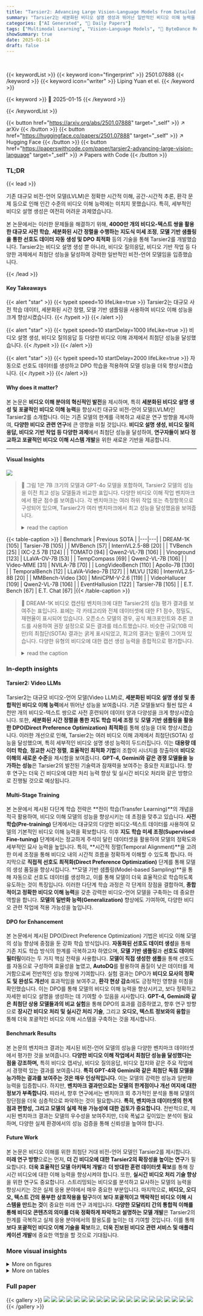 ```yaml
---
title: "Tarsier2: Advancing Large Vision-Language Models from Detailed Video Description to Comprehensive Video Understanding"
summary: "Tarsier2는 세분화된 비디오 설명 생성과 뛰어난 일반적인 비디오 이해 능력을 갖춘 최첨단 대규모 비전-언어 모델입니다."
categories: ["AI Generated", "🤗 Daily Papers"]
tags: ["Multimodal Learning", "Vision-Language Models", "🏢 ByteDance Research",]
showSummary: true
date: 2025-01-14
draft: false
---
```


<br>

{{< keywordList >}}
{{< keyword icon="fingerprint" >}} 2501.07888 {{< /keyword >}}
{{< keyword icon="writer" >}} Liping Yuan et el. {{< /keyword >}}
 
{{< keyword >}} 🤗 2025-01-15 {{< /keyword >}}
 
{{< /keywordList >}}

{{< button href="https://arxiv.org/abs/2501.07888" target="_self" >}}
↗ arXiv
{{< /button >}}
{{< button href="https://huggingface.co/papers/2501.07888" target="_self" >}}
↗ Hugging Face
{{< /button >}}
{{< button href="https://paperswithcode.com/paper/tarsier2-advancing-large-vision-language" target="_self" >}}
↗ Papers with Code
{{< /button >}}




### TL;DR


{{< lead >}}

기존 대규모 비전-언어 모델(LVLM)은 정확한 시간적 이해, 공간-시간적 추론, 환각 문제 등으로 인해 인간 수준의 비디오 이해 능력에는 미치지 못했습니다.  특히, 세부적인 비디오 설명 생성은 여전히 어려운 과제였습니다.

본 논문에서는 이러한 문제들을 해결하기 위해, **4000만 개의 비디오-텍스트 쌍을 활용한 대규모 사전 학습**, **세분화된 시간 정렬을 수행하는 지도식 미세 조정**, **모델 기반 샘플링을 통한 선호도 데이터 자동 생성 및 DPO 최적화** 등의 기술을 통해 Tarsier2를 개발했습니다.  Tarsier2는 비디오 설명 생성 뿐 아니라, 비디오 질의응답, 비디오 기반 작업 등 다양한 과제에서 최첨단 성능을 달성하여 강력한 일반적인 비전-언어 모델임을 입증했습니다.

{{< /lead >}}


#### Key Takeaways

{{< alert "star" >}}
{{< typeit speed=10 lifeLike=true >}} Tarsier2는 대규모 사전 학습 데이터, 세분화된 시간 정렬, 모델 기반 샘플링을 사용하여 비디오 이해 성능을 크게 향상시켰습니다. {{< /typeit >}}
{{< /alert >}}

{{< alert "star" >}}
{{< typeit speed=10 startDelay=1000 lifeLike=true >}} 비디오 설명 생성, 비디오 질의응답 등 다양한 비디오 이해 과제에서 최첨단 성능을 달성했습니다. {{< /typeit >}}
{{< /alert >}}

{{< alert "star" >}}
{{< typeit speed=10 startDelay=2000 lifeLike=true >}} 자동으로 선호도 데이터를 생성하고 DPO 학습을 적용하여 모델 성능을 더욱 향상시켰습니다. {{< /typeit >}}
{{< /alert >}}

#### Why does it matter?
본 논문은 **비디오 이해 분야의 혁신적인 발전**을 제시하며, 특히 **세분화된 비디오 설명 생성 및 포괄적인 비디오 이해 능력**을 향상시킨 대규모 비전-언어 모델(LVLM)인 Tarsier2를 소개합니다. 이는 기존 모델의 한계를 극복하고 새로운 연구 방향을 제시하여, **다양한 비디오 관련 연구**에 큰 영향을 미칠 것입니다.  **비디오 설명 생성, 비디오 질의응답, 비디오 기반 작업 등 다양한 과제**에서 최첨단 성능을 달성하여,  **연구자들이 보다 정교하고 포괄적인 비디오 이해 시스템 개발**을 위한 새로운 기반을 제공합니다.

------
#### Visual Insights



![](https://arxiv.org/html/2501.07888/extracted/6130403/figs/pretrain_data.png)

> 🔼 그림 1은 7B 크기의 모델과 GPT-4o 모델을 포함하여, Tarsier2 모델의 성능을 이전 최고 성능 모델들과 비교한 표입니다. 다양한 비디오 이해 작업 벤치마크에서 평균 점수를 보여줍니다. 각 벤치마크는 여러 하위 작업 또는 측정항목으로 구성되어 있으며, Tarsier2가 여러 벤치마크에서 최고 성능을 달성했음을 보여줍니다.
> <details>
> <summary>read the caption</summary>
> Figure 1: Performance comparison of Tarsier2 with previous SOTA models at 7B-scale and GPT-4o. We report the overall average scores for benchmarks with multiple subtasks/metrics.
> </details>





{{< table-caption >}}
| Benchmark | Previous SOTA |
|---|---| 
| DREAM-1K [105] | Tarsier-7B [105] |
| MVBench [57] | InternVL2.5-8B [20] |
| TVBench [25] | IXC-2.5 7B [124] |
| TOMATO [94] | Qwen2-VL-7B [106] |
| Vinoground [123] | LLaVA-OV-7B [53] |
| TempCompass [69] | Qwen2-VL-7B [106] |
| Video-MME [31] | NVILA-7B [70] |
| LongVideoBench [110] | Apollo-7B [130] |
| TemporalBench [12] | LLaVA-Video-7B [127] |
| MLVU [128] | InternVL2.5-8B [20] |
| MMBench-Video [30] | MiniCPM-V-2.6 [119] |
| VideoHallucer [109] | Qwen2-VL-7B [106] |
| EventHallusion [122] | Tarsier-7B [105] |
| E.T. Bench [67] | E.T. Chat [67] |{{< /table-caption >}}

> 🔼 DREAM-1K 비디오 캡션링 벤치마크에 대한 Tarsier2의 성능 평가 결과를 보여주는 표입니다.  표에는 각 카테고리와 전체 데이터셋에 대한 F1 점수, 정밀도, 재현율이 표시되어 있습니다. 오픈소스 모델의 경우, 공식 체크포인트와 추론 코드를 사용하여 권장 설정으로 모든 결과를 테스트했습니다. 비슷한 규모(10B 미만)의 최첨단(SOTA) 결과는 굵게 표시되었고, 최고의 결과는 밑줄이 그어져 있습니다.  다양한 유형의 비디오에 대한 캡션 생성 능력을 종합적으로 평가합니다.
> <details>
> <summary>read the caption</summary>
> Table 1: Evaluation results on DREAM-1K. We report F1/Precision/Recall scores for each category and for the overall dataset. For open-source models, all results are tested with their official checkpoint and inference code under recommended setting. SOTA results of comparable scale (<<<10B) are bolded and overall best results are underlined.
> </details>





### In-depth insights


#### Tarsier2: Video LLMs
Tarsier2는 대규모 비디오-언어 모델(Video LLM)로, **세분화된 비디오 설명 생성 및 종합적인 비디오 이해 능력**에서 뛰어난 성능을 보여줍니다.  기존 모델들보다 훨씬 많은 4천만 개의 비디오-텍스트 쌍으로 사전 훈련되어 데이터 양과 다양성을 크게 향상시켰습니다. 또한, **세분화된 시간 정렬을 통한 지도 학습 미세 조정** 및 **모델 기반 샘플링을 활용한 DPO(Direct Preference Optimization) 최적화**를 통해 성능을 더욱 향상시켰습니다.  이러한 개선으로 인해, Tarsier2는 여러 비디오 이해 과제에서 최첨단(SOTA) 성능을 달성했으며, 특히 세부적인 비디오 설명 생성 능력이 두드러집니다.  이는 **대용량 데이터 학습**, **정교한 시간 정렬**, **효율적인 최적화 기법**의 조합이 시너지를 창출하여 **비디오 이해의 새로운 수준**을 제시함을 보여줍니다.  **GPT-4, Gemini와 같은 경쟁 모델들을 능가하는 성능**은 Tarsier2의 발전된 기술력과 잠재력을 보여주는 중요한 지표입니다. 향후 연구는 더욱 긴 비디오에 대한 처리 능력 향상 및 실시간 비디오 처리와 같은 방향으로 진행될 것으로 예상됩니다.

#### Multi-Stage Training
본 논문에서 제시된 다단계 학습 전략은 **전이 학습(Transfer Learning)**의 개념을 적극 활용하여, 비디오 이해 모델의 성능을 향상시키는 데 초점을 맞추고 있습니다.  **사전 학습(Pre-training)** 단계에서는 대규모의 다양한 비디오-텍스트 데이터를 사용하여 모델의 기본적인 비디오 이해 능력을 확보합니다. 이후 **지도 학습 미세 조정(Supervised Fine-tuning)** 단계에서는 정교하게 주석이 달린 데이터셋을 활용하여 모델의 정확도와 세부적인 묘사 능력을 높입니다. 특히, **시간적 정렬(Temporal Alignment)**을 고려한 미세 조정을 통해 비디오 내의 시간적 흐름을 정확하게 이해할 수 있도록 합니다.  마지막으로 **직접적 선호도 최적화(Direct Preference Optimization)** 단계를 통해 모델의 생성 품질을 향상시킵니다.  **모델 기반 샘플링(Model-based Sampling)**을 통해 자동으로 선호도 데이터를 생성하고, 이를 통해 모델이 더욱 효율적으로 학습하도록 유도하는 것이 특징입니다. 이러한 다단계 학습 과정은 각 단계의 장점을 결합하여, **종합적이고 정확한 비디오 이해 능력**을 갖춘 강력한 비디오-언어 모델을 구축하는 데 중요한 역할을 합니다.  **모델의 일반화 능력(Generalization)** 향상에도 기여하여, 다양한 비디오 관련 작업에 적용 가능성을 높입니다.

#### DPO for Enhancement
본 논문에서 제시된 DPO(Direct Preference Optimization) 기법은 비디오 이해 모델의 성능 향상에 중점을 둔 강화 학습 방식입니다. **자동화된 선호도 데이터 생성**을 통해 기존 지도 학습 방식의 한계를 극복하고자 하였으며, **모델 기반 샘플링**과 **선호도 데이터 필터링**이라는 두 가지 핵심 전략을 사용합니다.  **모델이 직접 생성한 샘플**을 통해 선호도를 자동으로 구성하여 효율성을 높였고, **AutoDQ**를 활용하여 품질이 낮은 데이터를 제거함으로써  전반적인 성능 향상에 기여합니다.  실험 결과는 DPO가 **비디오 묘사의 정확도 및 완성도 개선**에 효과적임을 보여주고, **환각 현상 감소**에도 긍정적인 영향을 미침을 확인했습니다. 이는 DPO를 통해 모델의 비디오 이해 능력을 향상시키고, 보다 정확하고 자세한 비디오 설명을 생성하는 데 기여할 수 있음을 시사합니다.  **GPT-4, Gemini와 같은 최첨단 상용 모델들과의 비교 실험**을 통해 DPO의 효과를 검증하였고, 향후 연구 방향으로 **장시간 비디오 처리 및 실시간 처리 기술**, 그리고 **오디오, 텍스트 정보와의 융합**을 통해 더욱 포괄적인 비디오 이해 시스템을 구축하는 것을 제시합니다. 

#### Benchmark Results
본 논문의 벤치마크 결과는 제시된 비전-언어 모델의 성능을 다양한 벤치마크 데이터셋에서 평가한 것을 보여줍니다. **다양한 비디오 이해 작업에서 최첨단 성능을 달성했다는 점을 강조하며,** 특히 비디오 캡셔닝, 비디오 질의응답, 비디오 접지와 같은 주요 작업에서 경쟁력 있는 결과를 보여줍니다.  **특히 GPT-4와 Gemini와 같은 최첨단 독점 모델을 능가하는 결과를 보여주는 것은 매우 인상적입니다.** 이는 모델의 강력한 성능과 일반화 능력을 입증합니다.  하지만, **벤치마크 결과만으로는 모델의 한계점이나 개선 여지에 대한 정보가 부족합니다.**  따라서, 향후 연구에서는 벤치마크 외 추가적인 분석을 통해 모델의 장단점을 더욱 심층적으로 파악하는 것이 필요합니다.  **특히, 벤치마크 데이터셋의 한계점과 편향성, 그리고 모델의 실제 적용 가능성에 대한 검토가 중요합니다.**  전반적으로, 제시된 벤치마크 결과는 모델의 우수성을 보여주지만, 더욱 폭넓고 깊이있는 분석이 필요하며,  다양한 실제 환경에서의 성능 검증을 통해 신뢰성을 높여야 합니다.

#### Future Work
본 논문은 비디오 이해를 위한 최첨단 거대 비전-언어 모델인 Tarsier2를 제시합니다.  **미래 연구 방향**으로는 먼저, **더 긴 비디오에 대한 Tarsier2의 확장성을 높이는 연구**가 필요합니다.  **더욱 효율적인 모델 아키텍처 개발**과 **더 방대한 훈련 데이터셋 확보**를 통해 장시간 비디오에 대한 이해 능력을 향상시켜야 합니다.  또한, **실시간 비디오 처리 기술 향상**을 위한 연구도 중요합니다.  스트리밍되는 비디오를 분석하고 묘사하는 모델의 능력을 향상시키는 것은 실제 응용 분야에서 매우 중요한 부분입니다.  마지막으로, **비디오, 오디오, 텍스트 간의 풍부한 상호작용을 탐구**하여 **보다 포괄적이고 맥락적인 비디오 이해 시스템을 만드는 것**이 중요한 미래 연구 과제입니다.  **다양한 모달리티 간의 통합적 이해를 통해 비디오 콘텐츠의 의미를 더욱 정확하게 파악하고 설명하는 모델 개발**은 Tarsier2의 한계를 극복하고 실제 응용 분야에서의 활용도를 높이는 데 기여할 것입니다. 이를 통해 **보다 포괄적인 비디오 이해 기술을 확보**하고,  **더욱 진보된 비디오 관련 서비스 및 애플리케이션 개발**에 중요한 역할을 할 것으로 기대됩니다.


### More visual insights

<details>
<summary>More on figures
</summary>


![](https://arxiv.org/html/2501.07888/extracted/6130403/figs/SFT_grounding.png)

> 🔼 그림 2는 Tarsier2의 다양한 기능들을 보여줍니다.  Tarsier2는 상세한 비디오 설명 생성 능력을 기반으로, 비디오 캡션 생성, 단/장시간 비디오 질의응답, 비디오 기반 객체탐색, 멀티 비디오 질의응답, 그리고 실제 로봇 환경 질의응답 등 다양한 비디오 중심 작업에서 뛰어난 성능을 보여줍니다. 그림의 각 영역은 Tarsier2가 수행하는 특정 작업을 예시로 보여주는 비디오 클립과 해당 작업에 대한 설명을 담고 있습니다. 플레이 버튼을 클릭하면 해당 비디오를 볼 수 있습니다.
> <details>
> <summary>read the caption</summary>
> Figure 2: Overview of Tarsier2 capabilities. Based on its strong ability for detailed video description, Tarsier2 excels in a variety of video-centric tasks. Click the play buttons to view the videos.
> </details>



![](https://arxiv.org/html/2501.07888/x2.png)

> 🔼 이 그림은 Tarsier2의 사전 훈련 단계에서 사용된 데이터셋의 요약을 보여줍니다.  각 데이터셋의 종류(예: 비디오 캡션, 이미지 QA 등), 데이터셋의 출처(예: 오픈소스, 자체 수집 등), 그리고 각 데이터셋에 포함된 데이터의 개수를 시각적으로 나타냅니다. 이를 통해 Tarsier2의 사전 훈련에 사용된 방대한 양의 데이터와 다양한 데이터 유형을 한눈에 파악할 수 있습니다.  특히, 자체 수집된 데이터의 비중이 큰 것을 확인할 수 있으며, 이는 Tarsier2 모델의 성능 향상에 기여한 중요한 요소임을 시사합니다.
> <details>
> <summary>read the caption</summary>
> Figure 3: Summary of datasets used in the pre-training stage of Tarsier2.
> </details>



![](https://arxiv.org/html/2501.07888/extracted/6130403/figs/human_sbs.png)

> 🔼 그림 4는 세분화된 시간적 기반을 가진 비디오 설명의 예시를 보여줍니다. 'frame: i-j'는 해당 이벤트가 i번째 프레임부터 j번째 프레임까지 추론되었음을 나타냅니다. 각 이벤트는 색상으로 구분되며, 해당 프레임과 설명도 같은 색상으로 표시되어 이벤트 간의 연관성을 명확히 보여줍니다.  이 그림은 비디오의 각 프레임에 대한 상세한 설명과 이벤트의 시작 및 종료 시간을 보여줌으로써, 모델이 비디오 내 이벤트의 시간적 흐름을 정확하게 파악하고 있다는 것을 시각적으로 보여줍니다. 이를 통해 모델의 비디오 이해 능력 향상에 기여하는 세분화된 시간적 기반의 중요성을 강조합니다.
> <details>
> <summary>read the caption</summary>
> Figure 4: An example of a video description with fine-grained temporal grounding. “¡frame: i𝑖iitalic_i-j𝑗jitalic_j¿” indicates that the following event is inferred from frames i𝑖iitalic_i to j𝑗jitalic_j. Events are distinguished by color, with corresponding frames and descriptions marked in the same color to indicate their association.
> </details>



![](https://arxiv.org/html/2501.07888/x3.png)

> 🔼 본 그림은 DPO(Direct Preference Optimization) 학습 과정에서 선호도 데이터를 구성하는 파이프라인을 보여줍니다.  양성 샘플링은 원본 비디오와 모델이 생성한 비디오 설명을 보여주고, 음성 샘플링은 비디오 프레임을 임의로 변경하여 왜곡된 비디오와 그에 대한 모델의 설명을 보여줍니다.  AutoDQ 평가자는 선호도 쌍의 질을 평가하여, 양질의 선호도 데이터만 DPO 학습에 사용합니다.  전반적으로, 이 그림은 DPO 학습을 위한 고품질 선호도 데이터를 자동으로 생성하는 방법을 시각적으로 보여주는 역할을 합니다.
> <details>
> <summary>read the caption</summary>
> Figure 5: Preference data construction pipeline for DPO training.
> </details>



![](https://arxiv.org/html/2501.07888/x4.png)

> 🔼 그림 6은 Tarsier2와 다른 모델들(Tarsier-34B, GPT-40, Gemini 1.5 Pro)의 성능을 사람이 직접 비교 평가한 결과를 보여줍니다.  각 모델이 생성한 비디오 설명을 사람 평가자들이 비교하여 어떤 모델이 더 나은 설명을 생성했는지 판단하도록 했습니다.  그 결과를 Tarsier2가 다른 모델들에 비해 얼마나 더 나은 성능을 보이는지, 그리고 각 모델 간의 상대적 강점과 약점을 정량적으로 제시합니다.  세부적으로는 Tarsier2 대비 Tarsier-34B는 Tarsier2가 약간 불리하지만, 상당수의 경우에서 우세함을 보이며, Gemini 1.5 Pro 대비 Tarsier2는 상당한 우위를 점하고, GPT-40 대비해서는 근소하지만 우위를 차지하는 것을 보여줍니다.
> <details>
> <summary>read the caption</summary>
> Figure 6: Human side-by-side evaluation results of Tarsier2 versus other models.
> </details>



</details>




<details>
<summary>More on tables
</summary>


{{< table-caption >}}
| Model | Live-action | Animation | Stock | YouTube | Shorts | Overall |
|---|---|---|---|---|---|---|
| *Proprietary models* |  |  |  |  |  |  |
| GPT-4V [5] | 34.8/39.2/31.3 | 27.4/31.9/24.0 | 40.7/46.7/36.1 | 33.8/40.1/29.2 | 34.8/46.1/28.0 | 34.4/40.8/29.7 |
| GPT-4o [41] | 39.8/42.1/37.8 | 35.8/39.1/33.1 | 44.0/46.6/41.7 | 35.9/41.5/31.7 | 39.9/47.9/34.2 | 39.2/43.4/35.7 |
| Gemini-1.5-Flash [102] | 34.8/36.4/33.3 | 29.2/32.5/26.5 | 39.4/39.7/39.1 | 34.3/38.6/30.9 | 35.6/42.4/30.7 | 34.8/37.9/32.1 |
| Gemini-1.5-Pro [102] | 36.4/36.4/36.4 | 30.7/31.8/29.7 | 42.2/40.7/43.8 | 34.0/36.7/31.6 | 37.0/42.4/32.7 | 36.2/37.6/34.8 |
| *Open-source models (>10B)* |  |  |  |  |  |  |
| PLLaVA-34B [114] | 29.3/34.9/25.2 | 20.9/32.0/15.6 | 35.1/42.5/29.9 | 28.9/40.8/22.3 | 25.6/41.9/18.4 | 28.2/38.4/22.3 |
| VideoLLaMA2-72B [23] | 27.3/29.3/25.6 | 19.7/21.7/18.1 | 33.9/37.0/31.3 | 27.7/33.0/23.8 | 26.5/33.1/22.1 | 27.1/30.8/24.2 |
| LLaVA-OV-72B [53] | 31.7/32.8/30.7 | 27.7/30.6/25.2 | 38.0/39.6/36.6 | 34.1/34.7/33.5 | 33.8/41.8/28.4 | 33.2/35.9/30.9 |
| LLaVA-Video-72B [127] | 33.5/36.3/31.1 | 28.6/31.7/26.1 | 39.3/41.1/37.6 | 32.8/34.7/31.1 | 35.7/42.8/30.6 | 34.0/37.3/31.3 |
| Qwen2-VL-72B [106] | 32.1/33.7/30.6 | 27.6/32.6/23.9 | 41.1/41.2/41.1 | 32.0/38.1/27.7 | 32.1/41.0/26.4 | 33.2/37.3/29.9 |
| InternVL2.5-78B [20] | 25.3/31.5/21.1 | 21.8/28.8/17.6 | 33.5/38.1/29.9 | 31.0/38.5/25.9 | 31.1/41.7/24.8 | 28.6/35.7/23.9 |
| Tarsier-34B [105] | 38.5/39.6/37.5 | 32.2/35.8/29.2 | 41.7/46.4/37.8 | 34.5/41.1/29.7 | 34.0/44.1/27.7 | 36.3/41.4/32.4 |
| *Open-source models (<10B)* |  |  |  |  |  |  |
| Video-LLaVA-7B [61] | 19.4/24.3/16.2 | 15.3/21.2/11.9 | 27.0/33.5/22.7 | 21.2/31.9/15.8 | 18.5/29.4/13.5 | 20.4/28.1/16.0 |
| VideoLLaMA2-7B [23] | 25.1/28.7/22.2 | 20.4/25.5/17.0 | 32.6/35.5/30.2 | 27.5/33.5/23.4 | 24.5/34.1/19.2 | 26.2/31.5/22.4 |
| LLaVA-OV-7B [53] | 31.2/33.2/29.3 | 26.8/29.0/25.0 | 38.1/39.1/37.1 | 30.6/32.1/29.2 | 31.4/38.3/26.6 | 31.7/34.3/29.4 |
| LLaVA-Video-7B [127] | 31.4/35.2/28.4 | 27.6/32.9/23.8 | 36.7/39.7/34.1 | 33.0/39.5/28.3 | 33.4/42.5/27.5 | 32.5/37.9/28.4 |
| Qwen2-VL-7B [106] | 27.7/32.5/24.2 | 22.2/28.0/18.4 | 37.0/36.1/38.0 | 30.7/35.5/27.0 | 29.1/37.6/23.8 | 29.6/33.9/26.3 |
| InternVL2.5-8B [20] | 26.6/32.0/22.8 | 21.3/28.9/16.9 | 32.7/37.2/29.1 | 27.9/35.4/23.0 | 28.9/39.9/22.7 | 27.6/34.7/22.9 |
| Tarsier-7B [105] | 36.6/38.5/34.8 | 29.3/34.6/25.5 | 39.6/44.7/35.5 | 33.0/39.2/28.4 | 33.6/44.6/26.9 | 34.6/40.3/30.2 |
| Tarsier2-7B | 44.4/41.9/47.3 | 39.3/39.5/39.1 | 45.7/45.4/46.0 | 36.0/38.4/33.9 | 43.7/48.9/39.4 | 42.0/42.8/41.1 |{{< /table-caption >}}
> 🔼 표 2는 E.T. Bench-Captioning 벤치마크에 대한 평가 결과를 보여줍니다. 회색으로 표시된 결과는 하위 집합에 대해 테스트되었음을 나타냅니다. † 기호는 모델이 E.T. Instruct 164K 데이터셋으로 미세 조정되었음을 나타냅니다. 모든 결과는 공식 벤치마크에서 전사되었지만, LLaVA-OV, LLaVA-Video 및 Qwen2-VL에 대한 결과는 공식 체크포인트와 추론 코드를 사용하여 저자들이 직접 평가한 것입니다. 표는 다양한 모델들의 DVCF1, DVCSim, SLCF1, SLCSim, AvgF1, AvgSim 성능 지표를 비교 분석하여 각 모델의 비디오 캡션 생성 능력을 종합적으로 평가합니다.
> <details>
> <summary>read the caption</summary>
> Table 2: Evaluation results on E.T. Bench-Captioning. Results marked in gray are tested on a subset. ††{\dagger}† denotes the model is fine-tuned on E.T. Instruct 164K. All results are transcribed from the official benchmark, except for LLaVA-OV, LLaVA-Video and Qwen2-VL, which are our evaluation using the official checkpoint and inference code.
> </details>

{{< table-caption >}}
| Model | DVC<sub>F1</sub> | DVC<sub>Sim</sub> | SLC<sub>F1</sub> | SLC<sub>Sim</sub> | Avg<sub>F1</sub> | Avg<sub>Sim</sub> |
|---|---|---|---|---|---|---|
| *Proprietary models* |  |  |  |  |  |  |
| GPT-4V [5] | <span style="color:#BFBFBF;">16.1</span> | <span style="color:#BFBFBF;">19.4</span> | <span style="color:#BFBFBF;">21.9</span> | <span style="color:#BFBFBF;">13.5</span> | <span style="color:#BFBFBF;">19.0</span> | <span style="color:#BFBFBF;">16.4</span> |
| GPT-4o [41] | <span style="color:#BFBFBF;">46.9</span> | <span style="color:#BFBFBF;">22.3</span> | <span style="color:#BFBFBF;">23.1</span> | <span style="color:#BFBFBF;">14.9</span> | <span style="color:#BFBFBF;">35.0</span> | <span style="color:#BFBFBF;">18.6</span> |
| Gemini-1.5-Flash [102] | <span style="color:#BFBFBF;">31.6</span> | <span style="color:#BFBFBF;">14.9</span> | <span style="color:#BFBFBF;">16.5</span> | <span style="color:#BFBFBF;">13.3</span> | <span style="color:#BFBFBF;">24.1</span> | <span style="color:#BFBFBF;">14.1</span> |
| Gemini-1.5-Pro [102] | <span style="color:#BFBFBF;">24.0</span> | <span style="color:#BFBFBF;">17.5</span> | <span style="color:#BFBFBF;">5.8</span> | <span style="color:#BFBFBF;">9.8</span> | <span style="color:#BFBFBF;">14.9</span> | <span style="color:#BFBFBF;">13.7</span> |
| *Open-source models (>10B)* |  |  |  |  |  |  |
| PLLaVA-34B [114] | 13.3 | 10.6 | 9.7 | 11.8 | 11.5 | 11.2 |
| LLaVA-OV-72B [53] | 41.9 | 16.3 | 25.6 | 13.9 | 33.8 | 15.1 |
| LLaVA-Video-72B [127] | 37.0 | 15.7 | 20.4 | 13.5 | 28.7 | 14.6 |
| Qwen2-VL-72B [106] | 15.3 | 13.9 | 11.0 | 12.8 | 13.2 | 13.4 |
| *Open-source models (≤10B)* |  |  |  |  |  |  |
| VideoLLaMA2-7B [23] | 0.6 | 14.5 | 0.0 | 15.2 | 0.3 | 14.8 |
| Video-LLaVA-7B [61] | 28.0 | 15.0 | 0.9 | 8.3 | 14.4 | 11.7 |
| LLaVA-OV-7B [53] | 22.0 | 15.1 | 9.5 | 10.6 | 15.8 | 12.8 |
| LLaVA-Video-7B [127] | 20.6 | 14.7 | 6.5 | 13.4 | 13.6 | 14.1 |
| E.T. Chat [67]<sup>†</sup> | 38.4 | 19.7 | 24.4 | 14.6 | 31.4 | 17.1 |
| Qwen2-VL-7B [106]<sup>†</sup> | 44.3 | 25.3 | 25.7 | 15.6 | 35.0 | 20.4 |
| Tarsier-7B [105]<sup>†</sup> | 42.8 | 19.1 | 23.7 | 15.2 | 33.2 | 17.1 |
| Tarsier2-7B<sup>†</sup> | 46.5 | 28.8 | 24.6 | 16.4 | 35.5 | 22.6 |{{< /table-caption >}}
> 🔼 표 3은 짧은 비디오 질문 답변 벤치마크에 대한 평가 결과를 보여줍니다. 이 표에는 다양한 벤치마크(MVBench, PerceptionTest, TVBench, TOMATO, Vinoground, TempCompass)에서 Tarsier2-7B 모델의 성능을 다른 최첨단 모델들과 비교하여 보여줍니다. 각 벤치마크의 하위 작업에 대한 정확도 점수와 더불어 전체 평균 점수도 제시합니다.  * 표시는 해당 모델의 학습 데이터에 벤치마크의 학습 데이터가 포함되었음을 나타냅니다.
> <details>
> <summary>read the caption</summary>
> Table 3: Evaluation results on short video question answering benchmarks. * indicates that the training set has been observed in the training data mixture.
> </details>

{{< table-caption >}}
| Model | MVBench [57] | PerceptionTest [86] | TVBench [25] | TOMATO [94] | Vinoground [123] | TempCompass [69] |
|---|---|---|---|---|---|---|
| **Model** | test | val | test | test | Text/Video/Group | mc/yn/cm/cg |
| *Proprietary models* |  |  |  |  |  |  |
| GPT-4o [41] | 57.5 | - | 39.6 | 37.7 | 54.0/38.2/24.6 | 71.0/73.7/80.8/70.8 |
| Gemini-1.5-Pro [102] | - | - | 46.5 | 36.1 | 35.8/22.6/10.2 | 63.9/70.3/77.5/57.9 |
| *Open-source models (>10B)* |  |  |  |  |  |  |
| LLaVA-OV-72B [53] | 59.4 | 66.9 | 45.9 | 28.6 | 48.4/35.2/21.8 | 67.6/72.6/78.2/52.6 |
| LLaVA-Video-72B [127] | 64.1 | 74.3* | 50.0 | 28.2 | 52.0/35.6/20.8 | 69.9/73.0/80.9/54.4 |
| Qwen2-VL-72B [106] | 73.6 | 66.5 | 52.7 | 37.9 | 50.4/32.6/17.4 | 76.0/75.9/84.6/58.6 |
| Tarsier-34B [105] | 67.6 | 60.4 | 53.8 | 34.3 | 37.8/32.0/15.0 | 69.8/74.0/73.0/60.9 |
| *Open-source models (≤10B)* |  |  |  |  |  |  |
| LLaVA-OV-7B [53] | 56.7 | 57.1 | 45.6 | 25.5 | 41.6/29.4/14.6 | 64.8/69.7/73.8/49.9 |
| LLaVA-Video-7B [127] | 58.6 | 67.9* | 45.6 | 24.9 | 36.8/29.0/12.8 | 56.3/68.7/76.8/53.0 |
| Qwen2-VL-7B [106] | 67.0 | - | 43.8 | 31.5 | 40.0/23.4/12.4 | 68.5/72.8/77.3/54.2 |
| Tarsier-7B [105] | 62.6 | 53.9 | 45.8 | 28.6 | 29.8/22.2/8.6 | 58.7/58.0/54.2/55.3 |
| Previous SOTA | 72.0 [20] | 70.0* [72] | 51.6 [124] | 31.5 [106] | 41.6/29.4/14.6 [52] | 68.5/72.8/77.3/54.2 [106] |
| Tarsier2-7B | 71.5 | 71.6* | 54.7 | 42.0 | 65.8/38.0/28.8 | 75.3/75.1/80.6/66.6 |{{< /table-caption >}}
> 🔼 표 4는 장시간 비디오 질문 응답 벤치마크에 대한 Tarsier2의 평가 결과를 보여줍니다. Tarsier2 평가 시 각 벤치마크에서 사용된 프레임 수를 함께 제시합니다.  표에는 경쟁 모델들과 비교하여 Tarsier2의 성능을 다양한 지표(정확도, 평균 정확도 등)로 나타내어 장시간 비디오 이해 능력을 평가합니다.
> <details>
> <summary>read the caption</summary>
> Table 4: Evaluation results on long-video question answering benchmarks. We list the number of frames used for each benchmark during evaluating Tarsier2.
> </details>

{{< table-caption >}}
| Model | Video-MME<sup>[31]</sup> | LongVideoBench<sup>[110]</sup> | TemporalBench<sup>[12]</sup> | MLVU<sup>[128]</sup> | MMBench-Video<sup>[30]</sup> |
|---|---|---|---|---|---| 
|  | w/o subs | val | Binary Accuracy | M-Avg | val |
|---|---|---|---|---|---| 
| *Proprietary models* |  |  |  |  |  |
| GPT-4o<sup>[41]</sup> | 71.9 | 66.7 | 73.2 | 64.6 | 1.87 |
| Gemini-1.5-Pro<sup>[102]</sup> | 75.0 | 64.0 | 66.4 | - | 1.30 |
| *Open-source models (>10B)* |  |  |  |  |  |
| VILA-1.5-40B<sup>[62]</sup> | 60.1 | - | - | 56.7 | 1.61 |
| LLaVA-Video-72B<sup>[127]</sup> | 70.5 | 61.9 | 72.4 | 74.4 | 1.71 |
| Qwen2-VL-72B<sup>[106]</sup> | 71.2 | - | 70.2 | - | 1.70 |
| InternVL2.5-78B<sup>[20]</sup> | 72.1 | 63.6 | - | 75.7 | 1.97 |
| Tarsier-34B<sup>[105]</sup> | 52.3 | 54.2 | 66.7 | 58.2 | 1.46 |
| *Open-source models (≤10B)* |  |  |  |  |  |
| LLaVA-Video-7B<sup>[127]</sup> | 63.3 | 58.2 | 63.6 | 70.8 | 1.60 |
| Qwen2-VL-7B<sup>[106]</sup> | 63.3 | 55.6 | 62.0 | - | 1.44 |
| InternVL2.5-8B<sup>[20]</sup> | 64.2 | 60.0 | - | 68.9 | 1.68 |
| Tarsier-7B<sup>[105]</sup> | 42.2 | 39.8 | 56.9 | 49.3 | - |
| Previous SOTA | 64.2<sup>[70]</sup> | 60.0<sup>[20]</sup> | 63.6<sup>[127]</sup> | 70.9<sup>[130]</sup> | 1.70<sup>[119]</sup> |
| Tarsier2-7B | 64.5 (128f) | 58.6 (128f) | 65.3 (128f) | 67.9 (256f) | 1.82 (128f) |{{< /table-caption >}}
> 🔼 표 5는 비디오 환각 벤치마크에 대한 평가 결과를 보여줍니다.  두 가지 환각 벤치마크인 VideoHallucer와 EventHallusion에 대한 결과가 제시됩니다.  각 벤치마크는 여러 하위 작업(예: Yes/No QA, 설명 생성)으로 구성되며,  각 작업에 대한 정밀도, 재현율, F1 점수와 같은 다양한 지표가 제공됩니다.  비디오 설명 생성의 환각 여부를 직접적으로 평가하는 작업도 포함되어 있습니다.  표에는 독점 모델(GPT-4, Gemini)과 오픈소스 모델(LLaVA, Tarsier 등)의 결과가 제시되어 있으며, Tarsier2 모델의 성능이 다른 모델들과 비교되어 있습니다.
> <details>
> <summary>read the caption</summary>
> Table 5: Evaluation results on hallucination benchmarks.
> </details>

{{< table-caption >}}
| Model | VideoHallucer [109] | EventHallusion [122] | EventHallusion [122] |
|---|---|---|---|
|  | Yes/No QA | Yes/No QA | Desc GPT |
|  | Basic/Hallucinated/Overall | Entire/Interleave/Misleading/Overall | Entire/Interleave/Misleading/Overall |
| *Proprietary models* |  |  |  |
| GPT-4o [41] | 75.1/74.2/53.3 | 65.8/90.7/92.2/84.1 | 34.9/54.9/83.2/56.2 |
| Gemini-1.5-Pro [102] | 83.6/42.3/37.8 | 70.2/77.7/96.1/80.2 | 38.5/40.9/80.0/49.6 |
| *Open-Source models (>10B)* |  |  |  |
| Qwen2-VL-72B [106] | 87.1/79.4/70.2 | 33.3/77.7/56.4/60.0 | 16.5/25.4/70.2/33.6 |
| LLaVA-OV-72B [53] | 88.3/62.6/55.2 | 47.4/26.9/90.1/48.3 | 24.8/34.7/71.3/40.7 |
| LLaVA-Video-72B [127] | 88.2/73.5/64.6 | 57.9/11.9/96.0/45.6 | 32.1/35.8/75.5/44.2 |
| InternVL2.5-78B [20] | 82.5/82.5/67.8 | 57.9/67.9/88.2/70.2 | 45.0/43.0/76.8/51.6 |
| Tarsier-34B [105] | 84.8/80.0/67.7 | 49.1/92.7/69.6/74.8 | 38.5/40.4/83.2/50.1 |
| *Open-Source models (≤10B)* |  |  |  |
| LLaVA-OV-7B [53] | 81.1/69.6/53.8 | 46.5/67.4/86.1/66.2 | 22.0/26.4/73.4/36.4 |
| LLaVA-Video-7B [127] | 82.4/70.6/56.0 | 61.4/48.7/96.0/64.0 | 27.5/32.6/75.5/41.4 |
| Qwen2-VL-7B [106] | 85.0/70.8/59.3 | 35.1/94.3/57.4/68.6 | 14.7/16.1/67.0/27.8 |
| InternVL2.5-8B [20] | 72.7/78.3/53.6 | 46.5/69.2/90.2/68.2 | 23.9/20.7/60.0/31.0 |
| Tarsier-7B [105] | 76.4/60.8/41.4 | 43.9/82.4/79.4/70.9 | 35.8/29.5/72.6/41.6 |
| Tarsier2-7B | 86.5/78.3/67.0 | 60.5/93.3/95.1/84.6 | 54.6/53.1/93.7/63.3 |{{< /table-caption >}}
> 🔼 표 6은 E.T. Bench-Grounding 벤치마크에 대한 평가 결과를 보여줍니다. 이 표는 다양한 비디오 지상화(grounding) 작업에 대한 여러 모델의 성능을 비교 분석합니다. 회색으로 표시된 결과는 일부 데이터셋에 대해서만 테스트된 결과임을 나타냅니다. † 기호는 모델이 E.T. Instruct 164K 데이터셋을 사용하여 미세 조정되었음을 의미합니다.  표에는 TVGF1, EPMF1, TALF1, EVSF1, VHDF1 및 MeanF1 등 여러 지표가 포함되어 있으며, 각 지표는 비디오 지상화 작업의 다양한 측면을 평가합니다. 각 모델의 성능을 비교하여 어떤 모델이 특정 작업에서 가장 우수한 성능을 보이는지 확인할 수 있습니다.
> <details>
> <summary>read the caption</summary>
> Table 6: Evaluation results on E.T. Bench-Grounding. Results marked in gray are tested on a subset. ††{\dagger}† denotes the model is fine-tuned on E.T. Instruct 164K.
> </details>

{{< table-caption >}}
| Model | TVG<sub>F1</sub> | EPM<sub>F1</sub> | TAL<sub>F1</sub> | EVS<sub>F1</sub> | VHD<sub>F1</sub> | Mean<sub>F1</sub> |
|---|---|---|---|---|---|---|
| *Proprietary models* |
| GPT-4V [5] | <span style="color:#BFBFBF;">27.0</span> | <span style="color:#BFBFBF;">1.8</span> | <span style="color:#BFBFBF;">18.0</span> | <span style="color:#BFBFBF;">28.6</span> | <span style="color:#BFBFBF;">55.1</span> | <span style="color:#BFBFBF;">26.1</span> |
| GPT-4o [41] | <span style="color:#BFBFBF;">40.4</span> | <span style="color:#BFBFBF;">4.5</span> | <span style="color:#BFBFBF;">20.0</span> | <span style="color:#BFBFBF;">17.6</span> | <span style="color:#BFBFBF;">56.9</span> | <span style="color:#BFBFBF;">27.9</span> |
| Gemini-1.5-Flash [102] | <span style="color:#BFBFBF;">43.9</span> | <span style="color:#BFBFBF;">5.4</span> | <span style="color:#BFBFBF;">27.0</span> | <span style="color:#BFBFBF;">5.4</span> | <span style="color:#BFBFBF;">60.8</span> | <span style="color:#BFBFBF;">28.5</span> |
| Gemini-1.5-Pro [102] | <span style="color:#BFBFBF;">43.1</span> | <span style="color:#BFBFBF;">6.2</span> | <span style="color:#BFBFBF;">33.8</span> | <span style="color:#BFBFBF;">7.9</span> | <span style="color:#BFBFBF;">47.0</span> | <span style="color:#BFBFBF;">27.6</span> |
| *Open-source models (&lt;10B)* |
| LITA [39] | 22.2 | 4.6 | 18.0 | 29.7 | 23.9 | 19.7 |
| VTG-LLM [37] | 15.9 | 3.7 | 14.4 | 26.8 | 48.2 | 21.8 |
| TimeChat [91]<sup>†</sup> | - | - | - | - | - | 24.3 |
| E.T. Chat [67]<sup>†</sup> | 38.6 | 10.2 | 30.8 | 25.4 | 62.5 | 33.5 |
| Tarsier-7B [105]<sup>†</sup> | 39.6 | 9.0 | 25.0 | 25.4 | 47.6 | 30.9 |
| Qwen2-VL-7B [106]<sup>†</sup> | 39.7 | 7.0 | 26.9 | 17.1 | 66.9 | 33.5 |
| Tarsier2-7B<sup>†</sup> | 38.4 | 11.0 | 31.8 | 19.4 | 66.8 | 35.5 |{{< /table-caption >}}
> 🔼 표 7은 EgoTaskQA, RoboVQA, OpenEQA 세 가지 임베디드 질의응답 과제에 대한 Tarsier2 모델의 평가 결과를 보여줍니다.  각 과제는 실제 로봇 시나리오를 기반으로 하며, 모델의 실제 환경 이해 능력을 평가합니다.  결과는 EgoTaskQA의 경우 정확도 일치율(Exact Match Accuracy), RoboVQA의 경우 BLEU 점수, OpenEQA의 경우 GPT-4를 사용한 정확도 점수로 나타냅니다. 이 표는 Tarsier2가 일반적인 대규모 언어 모델과 전문 모델 모두를 능가하는 성능을 보여줌을 보여줍니다.
> <details>
> <summary>read the caption</summary>
> Table 7: Evaluation results on embodied question-answering tasks, including EgoTaskQA, RoboVQA and OpenEQA.
> </details>

{{< table-caption >}}
| Model | EgoTaskQA Exact Match |
|---|---| 
| Human | 80.0 |
| HCRN [50] | 42.2 |
| GF [9] | 44.3 |
| EgoVLPv2 [88] | 46.3 |
| Tarsier2 | **77.5** |{{< /table-caption >}}
> 🔼 표 8은 사전 훈련에 대한 ablation 연구 결과를 보여줍니다. Tarsier1-7B-Qwen은 기본 모델이 Qwen2-VL로 업그레이드되었지만 사전 훈련 데이터셋은 Tarsier1과 동일한 모델을 의미합니다. Tarsier2는 Qwen2-VL을 기반으로 사전 훈련 데이터셋이 Tarsier1의 1,300만 개에서 4,000만 개로 확장되어 훈련된 모델입니다. 이 표는 기본 모델, 사전 훈련 데이터셋 크기, 훈련 단계 등 여러 요소들이 모델 성능에 미치는 영향을 보여줍니다.
> <details>
> <summary>read the caption</summary>
> Table 8: Results of the ablation study for pre-training. Tarsier1-7b-Qwen stands for the model where the base model is upgraded to Qwen2-VL, while the pre-training dataset remains the same as Tarsier1. Tarsier2 is trained from Qwen2-VL with an expanded pre-training dataset, growing from 13 million in Tarsier1 to 40 million samples.
> </details>

{{< table-caption >}}
| Model | RoboVQA (BLEU-1/2/3/4)| 
|---|---| 
| LLaMA-AdapterV2 [33] | 27.8/16.0/10.9/8.1 | 
| LLaVA-OV-7B [53] | 38.1/33.6/31.8/31.0 | 
| RoboMamba [66] | 54.9/44.2/39.5/36.3 | 
| MLCD [3] | 73.2/66.4/60.6/56.6 | 
| Tarsier2 | 77.1/67.4/61.5/56.8 |{{< /table-caption >}}
> 🔼 표 9는 SFT(Supervised Fine-Tuning) 단계에서 시간적 기반 데이터 세트의 영향을 분석한 결과를 보여줍니다.  Tarsier2-7B-SFT는 SFT 단계를 거친 모델이고, w/o SFT는 사전 학습만 거친 모델이며, w/o grounding은 시간적 기반 정보 없이 미세 조정된 모델을 의미합니다.  표에는 캡션 생성, 짧은 비디오 질문 답변, 긴 비디오 질문 답변, 그리고 환각(hallucination) 테스트의 성능을 DREAM-1K, TempCompass-cg, Vinoground-Text 등 다양한 벤치마크 기준으로 정량적으로 비교 분석한 결과가 제시되어 있습니다.
> <details>
> <summary>read the caption</summary>
> Table 9: Ablation study of temporal grounding dataset during the SFT phase. Tarsier2-7B-SFT refers to the model after the SFT phase. w/o SFT refers to the model after pre-training; w/o grounding refers to the model fine-tinued without grounding information.
> </details>

{{< table-caption >}}
| Model | OpenEQA |
|---|---| 
| **Human** | 86.8 |
| GPT-4V<sup>[5]</sup> | 55.3 |
| Gemini-1.5-Pro<sup>[102]</sup> | 44.9 |
| MLCD<sup>[3]</sup> | 48.8 |
| Tarsier2 | **58.7** |{{< /table-caption >}}
> 🔼 표 10은 DPO(Direct Preference Optimization) 훈련 단계에서 음성 샘플링(Negative Sampling)과 선호도 데이터 필터링(Preference Filtering) 전략을 제거했을 때의 영향을 보여주는 추가 실험 결과를 보여줍니다.  각 열은 DREAM-1K, TempCompass-cg, Vinoground-Text, Short Video QA, Long Video QA, Hallucination의 성능 지표를 나타냅니다. 각 행은 Tarsier2-7B 모델의 기준 설정과 음성 샘플링 제거, 선호도 데이터 필터링 제거, DPO 제거 등의 변형 설정에 대한 결과를 보여줍니다.  이를 통해 각 구성 요소의 성능에 대한 기여도를 분석할 수 있습니다.
> <details>
> <summary>read the caption</summary>
> Table 10: Ablation study for DPO training phase, negative sampling (NS) and preference data filtering (PF) strategies.
> </details>

{{< table-caption >}}
| Model | DREAM-1K | TempCompass-cg | Vinoground-Text | Short | Long | Hallucination |
|---|---|---|---|---|---|---|
| Tarsier1-7B | 34.6 | 55.3 | 29.8 | 45.6 | 46.3 | 56.3 |
| Tarsier1-7B-Qwen <br> _upgrading model_ | 38.4 (↑3.8) | 59.3 (↑4.0) | 48.6 (↑18.8) | 52.4 (↑6.8) | 57.6 (↑11.3) | 62.1 (↑5.8) |
| Tarsier2-7B <br> _upgrading model_ + _data_ | 40.8 (↑6.2) | 60.1 (↑4.8) | 60.2 (↑30.4) | 55.3 (↑9.7) | 64.1 (↑17.8) | 63.5 (↑7.2) |{{< /table-caption >}}
> 🔼 표 11은 Tarsier2-Recap-585K 데이터셋을 사용하여 모델을 미세 조정한 결과와 동일한 비디오를 사용하여 원래 레이블을 목표 출력으로 사용하여 모델을 미세 조정한 결과를 보여줍니다.  'Recaption FT'는 Tarsier2-Recap-585K 데이터셋에 대해 모델을 미세 조정한 것을 나타내고, 'Original FT'는 Tarsier2-Recap-585K와 동일한 비디오를 사용하지만 원래 레이블을 목표 출력으로 사용하여 모델을 미세 조정한 것을 나타냅니다.  즉,  원본 자막을 사용하여 재학습한 경우와 새로운 자막으로 재학습한 경우의 성능 비교표입니다.
> <details>
> <summary>read the caption</summary>
> Table 11: The experimental results of recaptioning. “Recaption FT” represents fine-tune the model on the Tarsier2-Recap-585K dataset. “Original FT” represents fine-tune the model with the same videos as Tarsier2-Recap-585K but taking their original labels as target output.
> </details>

{{< table-caption >}}
| Model | Caption | Caption | Caption | Video QA | Video QA | Hallucination |
|---|---|---|---|---|---|---|
| **Model** | **DREAM-1K** | **TempCompass-cg** | **Vinoground-Text** | **Short** | **Long** | **Hallucination** |
| Tarsier2-7B-SFT | 40.8 | 60.1 | 60.2 | 56.2 | 63.2 | 71.9 |
| *w/o SFT* | 35.2 (↓5.6) | 50.5 (↓9.6) | 57.2 (↓3.0) | 55.3 (↓0.9) | 64.1 (↑0.9) | 63.5 (↓8.4) |
| *w/o grounding* | 37.4 (↓3.4) | 50.2 (↓9.9) | 60.6 (↑0.4) | 55.9 (↓0.3) | 61.9 (↓1.3) | 68.6 (↓3.3) |{{< /table-caption >}}
> 🔼 Tarsier2 모델의 학습 하이퍼파라미터를 보여주는 표입니다.  전체 학습 과정(Pre-training, SFT-1, SFT-2, DPO)에 사용된 Optimizer, 학습률, 배치 크기, 가중치 감소, 드롭아웃 비율, 최대 픽셀 수, 비디오당 프레임 수, 수치적 정밀도 등의 하이퍼파라미터 값을 상세히 제시하고 있습니다.  각 단계별로 다른 설정값을 사용하여 모델 학습의 세부적인 내용을 보여줍니다.
> <details>
> <summary>read the caption</summary>
> Table 12: Training hyper-parameters of Tarsier2
> </details>

{{< table-caption >}}
| Model | Caption DREAM-1K | Caption TempCompass-cg | Caption Vinoground-Text | Video QA Short | Video QA Long | Hallucination |
|---|---|---|---|---|---|---|
| Tarsier2-7B | 42.0 | 66.6 | 65.8 | 56.1 | 62.8 | 74.0 |
| _w/o DPO_ | 40.8 (↓1.2) | 62.1 (↓6.5) | 60.6 (↓5.6) | 56.2 (↑0.1) | 63.2 (↑0.4) | 71.9 (↓2.1) |
| _w/o NS_ | 41.5 (↓0.5) | 61.1 (↓5.5) | 59.8 (↓6.0) | 56.1 (↓0.0) | 62.8 (↓0.0) | 72.9 (↓1.1) |
| _w/o PF_ | 40.5 (↓1.5) | 65.1 (↓1.5) | 67.6 (↑1.8) | 56.0 (↓0.1) | 62.3 (↓0.5) | 74.2 (↑0.2) |{{< /table-caption >}}
> 🔼 Tarsier2 사전 학습에 사용된 데이터셋의 종류와 크기를 보여주는 표입니다.  표에는 비디오 캡션, 액션 인식, 비디오 질의응답, 그라운딩, 비디오 자기 지도 학습, 이미지 이해, 텍스트 생성 등 다양한 작업에 사용된 데이터셋들이 포함되어 있습니다.  각 데이터셋의 크기는 괄호 안에 표시되어 있으며, †† 기호는 자체적으로 수집한 데이터셋임을 나타냅니다. 이 표는 Tarsier2 모델의 사전 학습 과정에서 어떤 종류와 양의 데이터가 사용되었는지 이해하는 데 도움이 됩니다.
> <details>
> <summary>read the caption</summary>
> Table 13: Datasets and their sizes used in Tarsier2 pre-training. ††\dagger† indicates in-house datasets.
> </details>

{{< table-caption >}}
| Model | Caption DREAM-1K | Caption TempCompass-cg | Caption Vinoground-Text | Video QA Short | Video QA Long | Hallucination |
|---|---|---|---|---|---|---|
| Qwen2-VL-7B [106] | 31.2 | 54.2 | 40.0 | 49.4 | 60.3 | 51.9 |
| Qwen2-VL-7B [106] + *Original FT* | 35.2 (↑4.0) | 49.9 (↓4.3) | 39.0 (↓1.0) | 46.9 (↓2.5) | 55.4 (↓4.9) | 43.0 (↓8.9) |
| Qwen2-VL-7B [106] + *Recaption FT* | 39.5 (↑8.3) | 67.7 (↑13.5) | 55.0 (↑15.0) | 52.5 (↑3.1) | 56.8 (↓3.5) | 68.5 (↑16.6) |{{< /table-caption >}}
> 🔼 표 14는 사전 훈련에 대한 ablation study 결과를 보여줍니다. 캡션 작업의 경우 SFT 단계 이후의 결과가 보고되고, 다른 작업의 경우 사전 훈련 단계 이후의 결과가 보고됩니다.  표에는 캡션 생성, 짧은 비디오 QA, 긴 비디오 QA, 환각 테스트 세 가지 능력 범주에 대한 정량적 결과가 포함되어 있습니다. 각 범주에 대해 여러 개의 벤치마크에 대한 결과가 제시되고, Tarsier1-7B, Tarsier1-7B-Qwen(모델 업그레이드), Tarsier2-7B(데이터 및 모델 업그레이드) 세 가지 모델의 성능을 비교 분석합니다.  이를 통해 사전 훈련 데이터 크기 및 기본 모델의 영향을 명확하게 보여줍니다.
> <details>
> <summary>read the caption</summary>
> Table 14: Detailed results of the ablation study for pre-training. For the captioning task, results are reported after the SFT stage. For other tasks, results are reported after the pre-training stage.
> </details>

{{< table-caption >}}
| Configuration | Pre-training | SFT-1 | SFT-2 | DPO |
|---|---|---|---|---|
| VLM init. | Qwen2-VL-7B | Tarsier2-Pre-trian | Tarsier2-SFT-1 | Tarsier2-SFT-2 |
| Optimizer name | AdamW | AdamW | AdamW | AdamW |
| Optimizer \$\beta_{1}$ | 0.9 | 0.9 | 0.9 | 0.9 |
| Optimizer \$\beta_{2}$ | 0.999 | 0.999 | 0.999 | 0.999 |
| Optimizer eps | 1e^{-6} | 1e^{-6} | 1e^{-6} | 1e^{-6} |
| Learning rate | 2e^{-5} | 2e^{-5} | 2e^{-6} | 1e^{-6} |
| Learning rate schedule | cosine | cosine | cosine | cosine |
| Training steps | 200,000 | 5,000 | 5,000 | 1,000 |
| Warm-up steps | 1,000 | 250 | 250 | 100 |
| Weight decay | 0.01 | 0.01 | 0.01 | 0.01 |
| Gradient clip | 1.0 | 1.0 | 1.0 | 1.0 |
| Dropout rate | 0.0 | 0.0 | 0.0 | 0.0 |
| Global batch size | 384 | 64 | 64 | 64 |
| Max pixels | 460,800 | 460,800 | 460,800 | 460,800 |
| Frames per video | [8,128] | 16 | 16 | 16 |
| Numerical precision | bfloat16 | bfloat16 | bfloat16 | bfloat16 |{{< /table-caption >}}
> 🔼 표 15는 SFT(Supervised Fine-Tuning) 단계의 ablation study 결과를 보여줍니다.  SFT 단계에서 fine-grained temporal grounding 데이터셋을 사용했을 때와 사용하지 않았을 때의 성능 차이를 보여주는 여러 비디오 이해 작업(캡션 생성, 짧은 비디오 질의응답, 긴 비디오 질의응답, 환각)에 대한 정량적 결과를 제시합니다.  세 가지 모델(Tarsier2-7B-SFT, grounding 정보 없이 fine-tuning된 모델, SFT 단계 없이 pre-training만 진행된 모델)을 비교하여 fine-grained temporal grounding의 중요성을 강조합니다.
> <details>
> <summary>read the caption</summary>
> Table 15: Detailed results of the ablation study for SFT.
> </details>

{{< table-caption >}}
| Task                     | Dataset             | # Samples | Notes                                   |
|--------------------------|----------------------|------------|----------------------------------------|
| **Video Captioning**      |                       |            |                                        |
| WebVid                    | [10]                 | 2.9M       |                                        |
| LSMDC                     | [92]                 | 109K       |                                        |
| TGIF                      | [59]                 | 105K       |                                        |
| ActivityNet               | [47]                 | 38K        |                                        |
| Charades                  | [97]                 | 16K        |                                        |
| Charades-Ego              | [96]                 | 6K         |                                        |
| YouCook2                  | [129]                | 9K         |                                        |
| TACoS                     | [90]                 | 18K        |                                        |
| Ego4D                     | [35]                 | 1.1M       |                                        |
| Spoken Moments            | [82]                 | 493K       |                                        |
| Multi-Moments             | [83]                 | 997K       |                                        |
| TREC-VTT                  | [7]                  | 64K        |                                        |
| ShareGPT-4o-video        | [26]                 | 2K         |                                        |
| MovieStory101            | [38]                 | 11K        |                                        |
| GPT4o-labeled Caption†   |                       | 2.5M       |                                        |
| Human-labeled Caption†   |                       | 145K       |                                        |
| Film&TV Commentary†      |                       | 11.5M      |                                        |
| **Action Recognition**    |                       |            |                                        |
| HMDB                      | [49]                 | 5.8K       |                                        |
| COIN                      | [101]                | 10K        |                                        |
| SSV2                      | [34]                 | 169K       |                                        |
| Kinetics-700             | [13]                 | 537K       |                                        |
| FineAction                | [68]                 | 82K        |                                        |
| RareAct                   | [80]                 | 2K         |                                        |
| 20BN-jester              | [79]                 | 46K        |                                        |
| **Video QA**              |                       |            |                                        |
| CLEVRER                   | [120]                | 83K        |                                        |
| TGIF-QA                   | [43]                 | 72K        |                                        |
| EgoQA                     | [29]                 | 5K         |                                        |
| VideoInstruct             | [76]                 | 89K        |                                        |
| LLaVA-Video-178K         | [127]                | 165K       |                                        |
| M4-Instruct-video        | [52]                 | 255K       |                                        |
| GPT4o-labeled QA†        |                       | 16.2K      |                                        |
| **Grounding**             |                       |            |                                        |
| DiDeMo                    | [4]                  | 82K        |                                        |
| AVA                       | [36]                 | 28K        |                                        |
| E.T. Instruct 164K       | [67]                 | 147K       |                                        |
| Object Tracking†          |                       | 745K       |                                        |
| **Video Self-Supervised Training** |                       |            |                                        |
| Frame Order Prediction†    |                       | 825K       |                                        |
| **Intent Recognition**    |                       |            |                                        |
| Oops!                     | [28]                 | 15K        |                                        |
| **Multi-Image Understanding** |                       |            |                                        |
| VIST                      | [40]                 | 38K        |                                        |
| MMDU                      | [71]                 | 45K        |                                        |
| M4-Instruct-image        | [52]                 | 616K       |                                        |
| Image Retrival†           |                       | 533K       |                                        |
| **Single-Image Understanding** |                       |            |                                        |
| ShareGPT4V                | [15]                 | 95K        |                                        |
| LLaVA-1.5                | [64]                 | 643K       |                                        |
| ShareGPT-4o-image        | [26]                 | 57K        |                                        |
| MS COCO                   | [63]                 | 566K       |                                        |
| Flicker                   | [87]                 | 145K       |                                        |
| LLaVA-ReCap-CC3M         | [52]                 | 2.9M       |                                        |
| Visual Genome             | [48]                 | 759K       |                                        |
| SBU Captions              | [84]                 | 860K       |                                        |
| GPT4o-labeled Caption†   |                       | 1.13M      |                                        |
| **Image OCR**             |                       |            |                                        |
| RCTW-17                   | [95]                 | 8K         |                                        |
| LSVT                      | [98]                 | 430K       |                                        |
| ReCTS                     | [125]                | 20K        |                                        |
| Art                       | [11]                 | 5.6K       |                                        |
| COCOTextV2                | [103]                | 16K        |                                        |
| CORD-v2                   | [85]                 | 1K         |                                        |
| HierText                  | [73]                 | 10K        |                                        |
| MSRA-TD500                | [118]                | 465        |                                        |
| IC03                      | [74]                 | 499        |                                        |
| SynthDoG-en              | [46]                 | 100K       |                                        |
| SynthDoG-zh              | [46]                 | 100K       |                                        |
| **Text Generation**       |                       |            |                                        |
| OpenOrca                  | [60]                 | 995K       |                                        |
| ShareGPT                  | [24]                 | 80K        |                                        |{{< /table-caption >}}
> 🔼 표 16은 DPO(Direct Preference Optimization) 단계에 대한 ablation study 결과를 보여줍니다.  각 ablation 실험은 DPO 훈련에서 특정 요소(음성 샘플링, 선호도 필터링)를 제거하여 수행되었으며,  'Caption', 'Video QA', 'Hallucination' 세 가지 능력에 대한 영향을 정량적으로 평가합니다.  각 능력은 여러 하위 작업(예: DREAM-1K, TempCompass-cg, Vinoground-Text 등)의 평균 점수로 측정됩니다. 이를 통해 각 구성 요소가 모델 성능에 미치는 영향을 분석하고, DPO 전략의 효과를 자세히 이해할 수 있습니다.
> <details>
> <summary>read the caption</summary>
> Table 16: Detailed results of the ablation study for DPO.
> </details>

{{< table-caption >}}
| Capability | Benchmark | Tarsier1-7B | Tarsier1-7B-Qwen | Tarsier2-7B |
|---|---|---|---|---|
| Caption | DREAM-1K | 34.6/30.2/40.3 | 38.4/40.6/36.4 | 40.8/42.5/39.3 |
|  | TempCompass-cg | 55.3 | 59.3 | 60.1 |
|  | Vinoground-Text | 29.8 | 48.6 | 60.2 |
| Video QA Short | MVBench | 62.6 | 69.8 | 72.8 |
|  | TVBench | 45.8 | 51.0 | 53.5 |
|  | TOMATO | 28.6 | 36.5 | 39.5 |
| Video QA Long | Video-MME | 42.2 | 58.9 | 65.3 |
|  | LongVideoBench | 39.8 | 52.1 | 58.3 |
|  | TemporalBench | 56.9 | 61.9 | 68.7 |
| Hallucination | EventHallusion-Y/N | 70.9 | 75.6 | 77.8 |
|  | EventHallusion-Desc | 41.6 | 48.6 | 49.1 |{{< /table-caption >}}
> 🔼 표 17은 Tarsier2-Recap-585K 데이터셋을 사용한 재캡션 작업의 실험 결과를 보여줍니다.  Tarsier2-Recap-585K는 기존의 비디오 캡션 데이터셋에 두 가지 액션 인식 데이터셋을 추가하여 구성된 데이터셋입니다.  표는 재캡션 실험을 위해 원본 캡션을 사용하여 미세 조정한 모델과 Tarsier2-Recap-585K 데이터셋으로 미세 조정한 모델의 성능을 비교하여 DREAM-1K, TempCompass-cg, Vinoground-Text 와 같은 벤치마크에서의 성능을 F1 점수, 정밀도, 재현율, 정확도 등 다양한 지표를 통해 보여줍니다.  비디오 질의응답(Video QA)과 환각(Hallucination) 테스트 결과 또한 포함되어 있습니다.
> <details>
> <summary>read the caption</summary>
> Table 17: Detailed results of the recaptioning experiment.
> </details>

{{< table-caption >}}
| Capability | Benchmark | pre-train | Tarsier2-7B | SFT |
|---|---|---|---|---|
| Caption | DREAM-1K | 35.2/36.8/33.7 | 37.4/38.6/36.3 | 40.8/42.5/39.3 |
|  | TempCompass-cg | 50.5 | 50.2 | 60.1 |
|  | Vinoground-Text | 57.2 | 60.6 | 60.2 |
| Video QA Short | MVBench | 72.8 | 71.9 | 72.5 |
|  | TVBench | 53.5 | 54.5 | 54.2 |
|  | TOMATO | 39.5 | 41.3 | 41.9 |
| Video QA Long | Video-MME | 65.3 | 64.0 | 64.7 |
|  | LongVideoBench | 58.3 | 54.7 | 58.2 |
|  | TemporalBench | 68.7 | 66.9 | 66.6 |
| Hallucination | EventHallusion-Y/N | 77.8 | 80.1 | 84.4 |
|  | EventHallusion-Desc | 49.1 | 56.2 | 59.4 |{{< /table-caption >}}
> 🔼 Tarsier2-Recap-585K 데이터셋의 구성을 보여주는 표입니다. 원본 데이터셋의 분할 방식을 'Split' 열에 나타내고, 재캡션 작업을 위해 비디오 클립을 샘플링한 부분을 굵은 글씨체로 표시했습니다. 각 데이터셋의 원본 레이블 유형, 샘플링된 클립의 수, 평균 지속 시간, 전체 데이터셋에서 차지하는 비율 등을 보여줍니다.
> <details>
> <summary>read the caption</summary>
> Table 18: Data composition of Tarsier2-Recap-585K. The “Split” column lists the original dataset partitioning, and we use bold to mark the parts which we sampled the video clips from to conduct recaptioning.
> </details>

</details>




### Full paper

{{< gallery >}}
<img src="paper_images/1.png" class="grid-w50 md:grid-w33 xl:grid-w25" />
<img src="paper_images/2.png" class="grid-w50 md:grid-w33 xl:grid-w25" />
<img src="paper_images/3.png" class="grid-w50 md:grid-w33 xl:grid-w25" />
<img src="paper_images/4.png" class="grid-w50 md:grid-w33 xl:grid-w25" />
<img src="paper_images/5.png" class="grid-w50 md:grid-w33 xl:grid-w25" />
<img src="paper_images/6.png" class="grid-w50 md:grid-w33 xl:grid-w25" />
<img src="paper_images/7.png" class="grid-w50 md:grid-w33 xl:grid-w25" />
<img src="paper_images/8.png" class="grid-w50 md:grid-w33 xl:grid-w25" />
<img src="paper_images/9.png" class="grid-w50 md:grid-w33 xl:grid-w25" />
<img src="paper_images/10.png" class="grid-w50 md:grid-w33 xl:grid-w25" />
<img src="paper_images/11.png" class="grid-w50 md:grid-w33 xl:grid-w25" />
<img src="paper_images/12.png" class="grid-w50 md:grid-w33 xl:grid-w25" />
<img src="paper_images/13.png" class="grid-w50 md:grid-w33 xl:grid-w25" />
<img src="paper_images/14.png" class="grid-w50 md:grid-w33 xl:grid-w25" />
<img src="paper_images/15.png" class="grid-w50 md:grid-w33 xl:grid-w25" />
<img src="paper_images/16.png" class="grid-w50 md:grid-w33 xl:grid-w25" />
<img src="paper_images/17.png" class="grid-w50 md:grid-w33 xl:grid-w25" />
<img src="paper_images/18.png" class="grid-w50 md:grid-w33 xl:grid-w25" />
<img src="paper_images/19.png" class="grid-w50 md:grid-w33 xl:grid-w25" />
<img src="paper_images/20.png" class="grid-w50 md:grid-w33 xl:grid-w25" />
{{< /gallery >}}